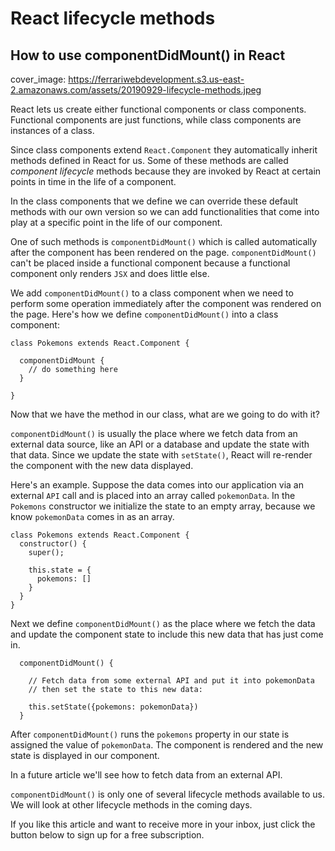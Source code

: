 # React lifecycle methods
## How to use componentDidMount() in React

cover_image: https://ferrariwebdevelopment.s3.us-east-2.amazonaws.com/assets/20190929-lifecycle-methods.jpeg



React lets us create either functional components or class components.
Functional components are just functions, while class components are instances of a class.

Since class components extend `React.Component` they automatically inherit methods defined in React for us.
Some of these methods are called *component lifecycle* methods because they are invoked by React at certain points in time in the life of a component.

In the class components that we define we can override these default methods with our own version so we can add functionalities that come into play at a specific point in the life of our component.

One of such methods is `componentDidMount()` which is called automatically after the component has been rendered on the page.
`componentDidMount()` can't be placed inside a functional component because a functional component only renders `JSX` and does little else.

We add `componentDidMount()` to a class component when we need to perform some operation immediately after the component was rendered on the page.
Here's how we define `componentDidMount()` into a class component:

```
class Pokemons extends React.Component {

  componentDidMount {
    // do something here
  }

}
```

Now that we have the method in our class, what are we going to do with it?

`componentDidMount()` is usually the place where we fetch data from an external data source, like an API or a database and update the state with that data.
Since we update the state with `setState()`, React will re-render the component with the new data displayed.

Here's an example.
Suppose the data comes into our application via an external `API` call and is placed into an array called `pokemonData`.
In the `Pokemons` constructor we initialize the state to an empty array, because we know `pokemonData` comes in as an array.

```
class Pokemons extends React.Component {
  constructor() {
    super();

    this.state = {
      pokemons: [] 
    }
  }
}
```

Next we define `componentDidMount()` as the place where we fetch the data and update the component state to include this new data that has just come in.

```
  componentDidMount() {

    // Fetch data from some external API and put it into pokemonData
    // then set the state to this new data:

    this.setState({pokemons: pokemonData})
  }
```

After `componentDidMount()` runs the `pokemons` property in our state is assigned the value of `pokemonData`.
The component is rendered and the new state is displayed in our component.

In a future article we'll see how to fetch data from an external API.

`componentDidMount()` is only one of several lifecycle methods available to us. We will look at other lifecycle methods in the coming days.

If you like this article and want to receive more in your inbox, just click the button below to sign up for a free subscription.
